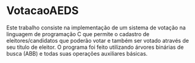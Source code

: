 # VotacaoAEDS
Este trabalho consiste na implementação de um sistema de votação na linguagem de programação C que permite o cadastro de eleitores/candidatos que poderão votar e também ser votado através de seu título de eleitor. O programa foi feito utilizando árvores binárias de busca (ABB) e todas suas operações auxiliares básicas.
